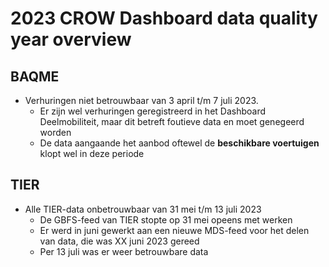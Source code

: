 # 2023 CROW Dashboard data quality year overview

## BAQME

- Verhuringen niet betrouwbaar van 3 april t/m 7 juli 2023.
  - Er zijn wel verhuringen geregistreerd in het Dashboard Deelmobiliteit, maar dit betreft foutieve data en moet genegeerd worden
  - De data aangaande het aanbod oftewel de **beschikbare voertuigen** klopt wel in deze periode

## TIER

- Alle TIER-data onbetrouwbaar van 31 mei t/m 13 juli 2023
  - De GBFS-feed van TIER stopte op 31 mei opeens met werken
  - Er werd in juni gewerkt aan een nieuwe MDS-feed voor het delen van data, die was XX juni 2023 gereed
  - Per 13 juli was er weer betrouwbare data
